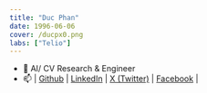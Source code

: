 ```yaml
---
title: "Duc Phan"
date: 1996-06-06
cover: /ducpx0.png
labs: ["Telio"]
---
```


- 🔭 AI/ CV Research & Engineer 
- 📫 | [Github](https://github.com/phanxuanduc1996) | [LinkedIn]() | [X (Twitter)]() | [Facebook](https://www.facebook.com/phanxuanduc1996) |
